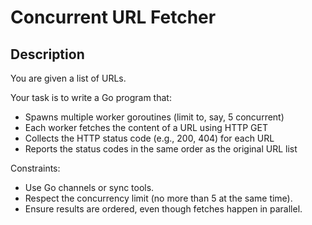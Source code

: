 # Concurrent URL Fetcher

Description
-

You are given a list of URLs.

Your task is to write a Go program that:
 - Spawns multiple worker goroutines (limit to, say, 5 concurrent)
 - Each worker fetches the content of a URL using HTTP GET
 - Collects the HTTP status code (e.g., 200, 404) for each URL
 - Reports the status codes in the same order as the original URL list

Constraints:

 - Use Go channels or sync tools.
 - Respect the concurrency limit (no more than 5 at the same time).
 - Ensure results are ordered, even though fetches happen in parallel.